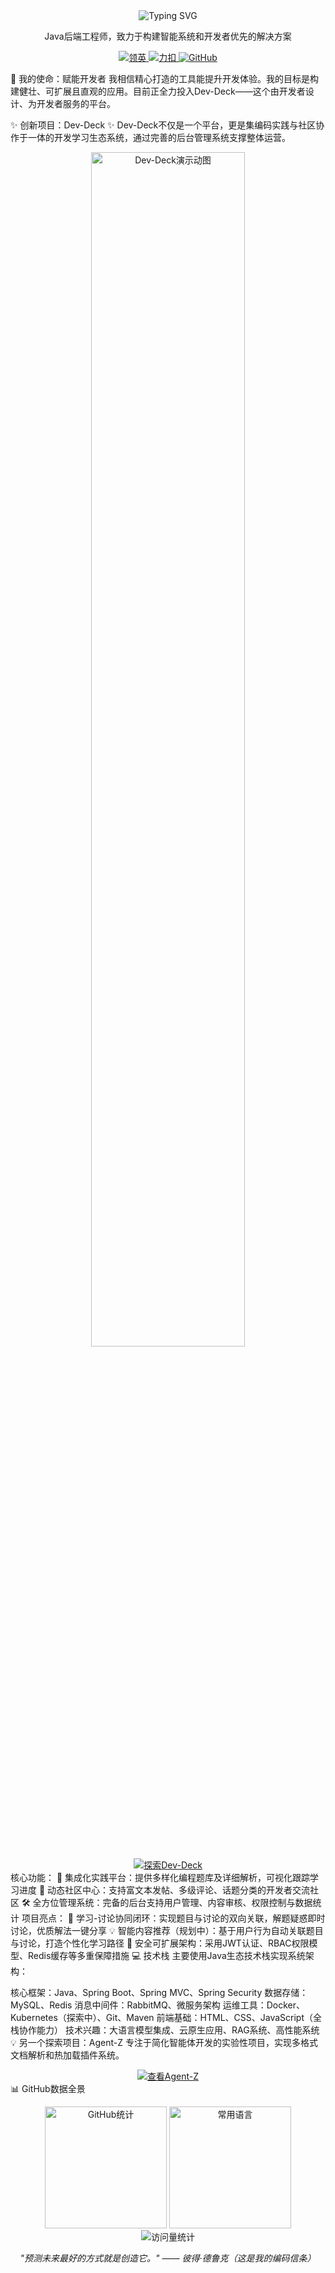 <div align="center"> 
  <img src="https://readme-typing-svg.demolab.com?font=Fira+Code&weight=600&size=30&duration=4000&pause=1000&color=007ACC&center=true&vCenter=true&width=600&lines=你好！我是+%E5%BC%A0%E6%84%8F%E9%AB%98+%F0%9F%91%8B;
Java%E5%BC%80%E5%8F%91%E8%80%85+%7C+%E9%97%AE%E9%A2%98%E8%A7%A3%E5%86%B3%E8%80%85;%E4%B8%BA%E5%BC%80%E5%8F%91%E8%80%85%E6%9E%84%E5%BB%BA%E5%B7%A5%E5%85%B7;%E5%BC%80%E6%BA%90%E6%8E%A8%E5%B9%BF%E8%80%85" alt="Typing SVG"> 
<p> Java后端工程师，致力于构建智能系统和开发者优先的解决方案 </p> <p> <a href="https://linkedin.com/in/yourprofile"> <img src="https://img.shields.io/badge/LinkedIn-0077B5?style=for-the-badge&logo=linkedin&logoColor=white" alt="领英"/> </a> 
<a href="https://leetcode.cn/u/pedantic-hermann6si/"> <img src="https://img.shields.io/badge/LeetCode-FFA116?style=for-the-badge&logo=leetcode&logoColor=black" alt="力扣"/> </a> <a href="https://github.com/zhangigao"> 
<img src="https://img.shields.io/badge/GitHub-181717?style=for-the-badge&logo=github&logoColor=white" alt="GitHub"/> </a> </p> 
</div>
🚀 我的使命：赋能开发者
我相信精心打造的工具能提升开发体验。我的目标是构建健壮、可扩展且直观的应用。目前正全力投入Dev-Deck——这个由开发者设计、为开发者服务的平台。

✨ 创新项目：Dev-Deck ✨
Dev-Deck不仅是一个平台，更是集编码实践与社区协作于一体的开发学习生态系统，通过完善的后台管理系统支撑整体运营。

<div align="center"> <img src="https://user-images.githubusercontent.com/26399680/163711242-2b6e9e3d-7b8a-4f6c-93a9-9e7c3c8d7b6c.gif" width="70%" alt="Dev-Deck演示动图">
<br/> <a href="https://github.com/zhangigao/DevDeck"> <img src="https://img.shields.io/badge/%E6%9F%A5%E7%9C%8BDev--Deck%E9%A1%B9%E7%9B%AE-00C4CC?style=for-the-badge&logo=rocket&logoColor=white" alt="探索Dev-Deck"> </a> </div>
核心功能：
🎯 集成化实践平台：提供多样化编程题库及详细解析，可视化跟踪学习进度
💬 动态社区中心：支持富文本发帖、多级评论、话题分类的开发者交流社区
🛠️ 全方位管理系统：完备的后台支持用户管理、内容审核、权限控制与数据统计
项目亮点：
🌟 学习-讨论协同闭环：实现题目与讨论的双向关联，解题疑惑即时讨论，优质解法一键分享
💡 智能内容推荐（规划中）：基于用户行为自动关联题目与讨论，打造个性化学习路径
🔐 安全可扩展架构：采用JWT认证、RBAC权限模型、Redis缓存等多重保障措施
💻 技术栈
主要使用Java生态技术栈实现系统架构：

核心框架：Java、Spring Boot、Spring MVC、Spring Security
数据存储：MySQL、Redis
消息中间件：RabbitMQ、微服务架构
运维工具：Docker、Kubernetes（探索中）、Git、Maven
前端基础：HTML、CSS、JavaScript（全栈协作能力）
技术兴趣：大语言模型集成、云原生应用、RAG系统、高性能系统
💡 另一个探索项目：Agent-Z
专注于简化智能体开发的实验性项目，实现多格式文档解析和热加载插件系统。

<div align="center"> <a href="https://github.com/zhangigao/Agent-Z"> <img src="https://img.shields.io/badge/%E6%9F%A5%E7%9C%8BAgent--Z-5865F2?style=flat-square" alt="查看Agent-Z"> </a> </div>
📊 GitHub数据全景
<p align="center"> <img src="https://github-readme-stats.vercel.app/api?username=zhangigao&show_icons=true&theme=tokyonight&rank_icon=github&card_width=320" alt="GitHub统计" height="195px"/> <img src="https://github-readme-stats.vercel.app/api/top-langs/?username=zhangigao&layout=compact&theme=tokyonight&card_width=320" alt="常用语言" height="195px"/> <br/> <img src="https://komarev.com/ghpvc/?username=zhangigao&label=个人资料访问量&color=blueviolet&style=flat-square" alt="访问量统计"/> </p> <div align="center"> <i>"预测未来最好的方式就是创造它。" —— 彼得·德鲁克（这是我的编码信条）</i> </div>
